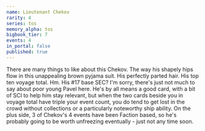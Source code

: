 ```yaml
---
name: Lieutenant Chekov
rarity: 4
series: tos
memory_alpha: tos
bigbook_tier: 7
events: 4
in_portal: false
published: true
---
```


There are many things to like about this Chekov. The way his shapely hips flow in this unappealing brown pyjama suit. His perfectly parted hair. His top ten voyage total. Hm. His #17 base SEC? I'm sorry, there's just not much to say about poor young Pavel here. He's by all means a good card, with a bit of SCI to help him stay relevant, but when the two cards beside you in voyage total have triple your event count, you do tend to get lost in the crowd without collections or a particularly noteworthy ship ability. On the plus side, 3 of Chekov's 4 events have been Faction based, so he's probably going to be worth unfreezing eventually - just not any time soon.
